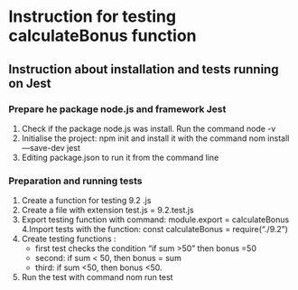 # Instruction for testing calculateBonus function

## Instruction about installation and tests running on Jest

### Prepare he package node.js and framework Jest

1. Check if the package node.js was install. Run the command node -v
2. Initialise the project: npm init and install it with the command nom install —save-dev jest
3. Editing package.json to run it from the command line

### Preparation and running tests
1. Create a function for testing 9.2 .js
2. Create a file with extension test.js = 9.2.test.js
3. Export testing function with command: module.export = calculateBonus
4.Import tests with the function: const calculateBonus = require(“./9.2”)
5. Create testing functions :
   - first test checks the condition “if sum >50” then bonus =50
   - second: if sum < 50, then bonus = sum
   - third: if sum <50, then bonus <50.
6. Run the test with command nom run test 




